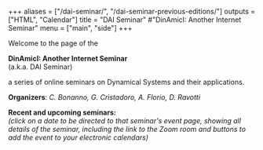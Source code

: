 +++
aliases = ["/dai-seminar/", "/dai-seminar-previous-editions/"]
outputs = ["HTML", "Calendar"]
title = "DAI Seminar" #"DinAmicI: Another Internet Seminar"
menu = ["main", "side"]
+++

Welcome to the page of the

**DinAmicI: Another Internet Seminar**  
(a.k.a. DAI Seminar)

a series of online seminars on Dynamical Systems and their applications.

**Organizers**: *C. Bonanno, G. Cristadoro, A. Florio, D. Ravotti*

  
**Recent and upcoming seminars:**  
*(click on a date to be directed to that seminar's event page, showing
all details of the seminar, including the link to the Zoom room and
buttons to add the event to your electronic calendars)*

